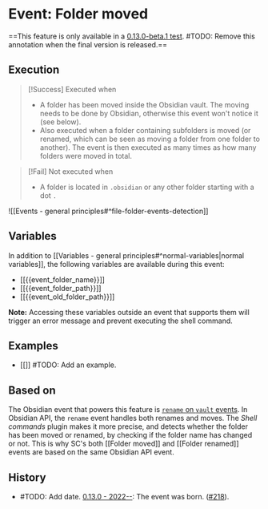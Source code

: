 # Event: Folder moved
==This feature is only available in a [0.13.0-beta.1 test](https://github.com/Taitava/obsidian-shellcommands/discussions/228). #TODO: Remove this annotation when the final version is released.== 
## Execution
> [!Success] Executed when
> - A folder has been moved inside the Obsidian vault. The moving needs to be done by Obsidian, otherwise this event won't notice it (see below).
> - Also executed when a folder containing subfolders is moved (or renamed, which can be seen as moving a folder from one folder to another). The event is then executed as many times as how many folders were moved in total.

> [!Fail] Not executed when
> - A folder is located in `.obsidian` or any other folder starting with a dot `.`

![[Events - general principles#^file-folder-events-detection]]

## Variables

In addition to [[Variables - general principles#^normal-variables|normal variables]], the following variables are available during this event:

- [[{{event_folder_name}}]]
- [[{{event_folder_path}}]]
- [[{{event_old_folder_path}}]]

**Note:** Accessing these variables outside an event that supports them will trigger an error message and prevent executing the shell command.

## Examples
- [[]] #TODO: Add an example.

## Based on
The Obsidian event that powers this feature is [`rename` on `vault` events](https://github.com/obsidianmd/obsidian-api/blob/763a243b4ec295c9c460560e9b227c8f18d8199b/obsidian.d.ts#L3268). In Obsidian API, the `rename` event handles both renames and moves. The *Shell commands* plugin makes it more precise, and detects whether the folder has been moved or renamed, by checking if the folder name has changed or not. This is why SC's both [[Folder moved]] and [[Folder renamed]] events are based on the same Obsidian API event.

## History
- #TODO: Add date. [0.13.0 - 2022--](https://github.com/Taitava/obsidian-shellcommands/blob/main/CHANGELOG.md#00---2022--): The event was born. ([#218](https://github.com/Taitava/obsidian-shellcommands/issues/123)).